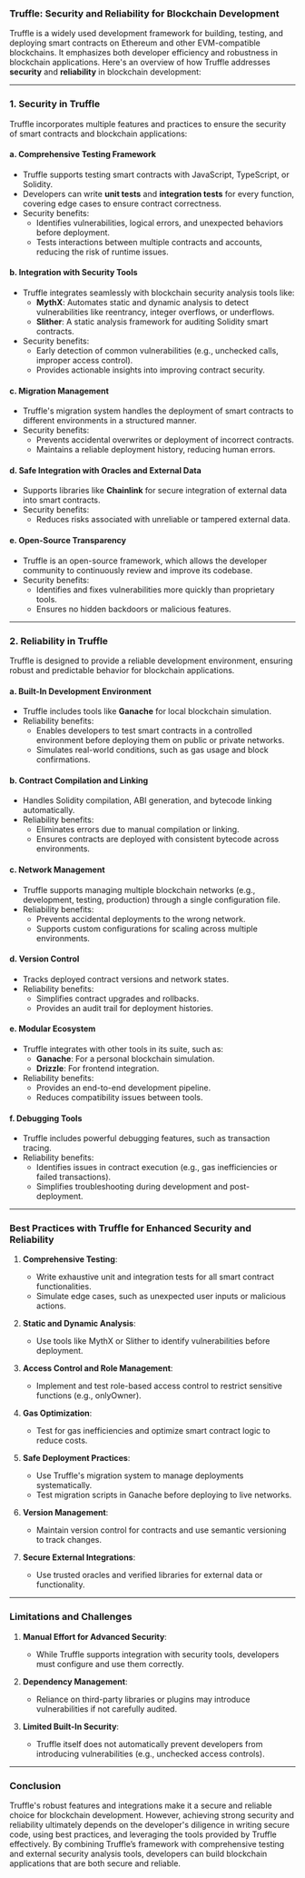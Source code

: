 ### **Truffle: Security and Reliability for Blockchain Development**

Truffle is a widely used development framework for building, testing, and deploying smart contracts on Ethereum and other EVM-compatible blockchains. It emphasizes both developer efficiency and robustness in blockchain applications. Here's an overview of how Truffle addresses **security** and **reliability** in blockchain development:

---

### **1. Security in Truffle**

Truffle incorporates multiple features and practices to ensure the security of smart contracts and blockchain applications:

#### **a. Comprehensive Testing Framework**

- Truffle supports testing smart contracts with JavaScript, TypeScript, or Solidity.
- Developers can write **unit tests** and **integration tests** for every function, covering edge cases to ensure contract correctness.
- Security benefits:
    - Identifies vulnerabilities, logical errors, and unexpected behaviors before deployment.
    - Tests interactions between multiple contracts and accounts, reducing the risk of runtime issues.

#### **b. Integration with Security Tools**

- Truffle integrates seamlessly with blockchain security analysis tools like:
    - **MythX**: Automates static and dynamic analysis to detect vulnerabilities like reentrancy, integer overflows, or underflows.
    - **Slither**: A static analysis framework for auditing Solidity smart contracts.
- Security benefits:
    - Early detection of common vulnerabilities (e.g., unchecked calls, improper access control).
    - Provides actionable insights into improving contract security.

#### **c. Migration Management**

- Truffle's migration system handles the deployment of smart contracts to different environments in a structured manner.
- Security benefits:
    - Prevents accidental overwrites or deployment of incorrect contracts.
    - Maintains a reliable deployment history, reducing human errors.

#### **d. Safe Integration with Oracles and External Data**

- Supports libraries like **Chainlink** for secure integration of external data into smart contracts.
- Security benefits:
    - Reduces risks associated with unreliable or tampered external data.

#### **e. Open-Source Transparency**

- Truffle is an open-source framework, which allows the developer community to continuously review and improve its codebase.
- Security benefits:
    - Identifies and fixes vulnerabilities more quickly than proprietary tools.
    - Ensures no hidden backdoors or malicious features.

---

### **2. Reliability in Truffle**

Truffle is designed to provide a reliable development environment, ensuring robust and predictable behavior for blockchain applications.

#### **a. Built-In Development Environment**

- Truffle includes tools like **Ganache** for local blockchain simulation.
- Reliability benefits:
    - Enables developers to test smart contracts in a controlled environment before deploying them on public or private networks.
    - Simulates real-world conditions, such as gas usage and block confirmations.

#### **b. Contract Compilation and Linking**

- Handles Solidity compilation, ABI generation, and bytecode linking automatically.
- Reliability benefits:
    - Eliminates errors due to manual compilation or linking.
    - Ensures contracts are deployed with consistent bytecode across environments.

#### **c. Network Management**

- Truffle supports managing multiple blockchain networks (e.g., development, testing, production) through a single configuration file.
- Reliability benefits:
    - Prevents accidental deployments to the wrong network.
    - Supports custom configurations for scaling across multiple environments.

#### **d. Version Control**

- Tracks deployed contract versions and network states.
- Reliability benefits:
    - Simplifies contract upgrades and rollbacks.
    - Provides an audit trail for deployment histories.

#### **e. Modular Ecosystem**

- Truffle integrates with other tools in its suite, such as:
    - **Ganache**: For a personal blockchain simulation.
    - **Drizzle**: For frontend integration.
- Reliability benefits:
    - Provides an end-to-end development pipeline.
    - Reduces compatibility issues between tools.

#### **f. Debugging Tools**

- Truffle includes powerful debugging features, such as transaction tracing.
- Reliability benefits:
    - Identifies issues in contract execution (e.g., gas inefficiencies or failed transactions).
    - Simplifies troubleshooting during development and post-deployment.

---

### **Best Practices with Truffle for Enhanced Security and Reliability**

1. **Comprehensive Testing**:
    
    - Write exhaustive unit and integration tests for all smart contract functionalities.
    - Simulate edge cases, such as unexpected user inputs or malicious actions.
2. **Static and Dynamic Analysis**:
    
    - Use tools like MythX or Slither to identify vulnerabilities before deployment.
3. **Access Control and Role Management**:
    
    - Implement and test role-based access control to restrict sensitive functions (e.g., onlyOwner).
4. **Gas Optimization**:
    
    - Test for gas inefficiencies and optimize smart contract logic to reduce costs.
5. **Safe Deployment Practices**:
    
    - Use Truffle's migration system to manage deployments systematically.
    - Test migration scripts in Ganache before deploying to live networks.
6. **Version Management**:
    
    - Maintain version control for contracts and use semantic versioning to track changes.
7. **Secure External Integrations**:
    
    - Use trusted oracles and verified libraries for external data or functionality.

---

### **Limitations and Challenges**

1. **Manual Effort for Advanced Security**:
    
    - While Truffle supports integration with security tools, developers must configure and use them correctly.
2. **Dependency Management**:
    
    - Reliance on third-party libraries or plugins may introduce vulnerabilities if not carefully audited.
3. **Limited Built-In Security**:
    
    - Truffle itself does not automatically prevent developers from introducing vulnerabilities (e.g., unchecked access controls).

---

### **Conclusion**

Truffle's robust features and integrations make it a secure and reliable choice for blockchain development. However, achieving strong security and reliability ultimately depends on the developer's diligence in writing secure code, using best practices, and leveraging the tools provided by Truffle effectively. By combining Truffle’s framework with comprehensive testing and external security analysis tools, developers can build blockchain applications that are both secure and reliable.